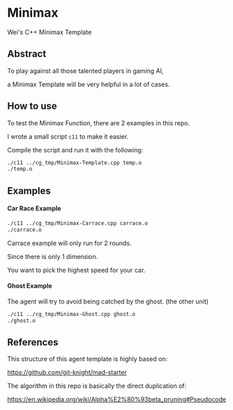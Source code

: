 # Minimax

Wei's C++ Minimax Template

## Abstract

To play against all those talented players in gaming AI,

a Minimax Template will be very helpful in a lot of cases.

## How to use

To test the Minimax Function, there are 2 examples in this repo.

I wrote a small script `c11` to make it easier.

Compile the script and run it with the following:

```bash
./c11 ../cg_tmp/Minimax-Template.cpp temp.o
./temp.o
```

## Examples

#### Car Race Example

```bash
./c11 ../cg_tmp/Minimax-Carrace.cpp carrace.o
./carrace.o
```

Carrace example will only run for 2 rounds.

Since there is only 1 dimension.

You want to pick the highest speed for your car.

#### Ghost Example

The agent will try to avoid being catched by the ghost. (the other unit)

```bash
./c11 ../cg_tmp/Minimax-Ghost.cpp ghost.o
./ghost.o
```

## References

This structure of this agent template is highly based on:

https://github.com/git-knight/mad-starter

The algorithm in this repo is basically the direct duplication of:

https://en.wikipedia.org/wiki/Alpha%E2%80%93beta_pruning#Pseudocode


